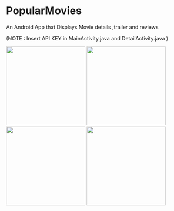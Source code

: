 # PopularMovies

An Android App that Displays Movie details ,trailer and reviews

(NOTE : Insert API KEY in MainActivity.java and DetailActivity.java )

<img src="https://github.com/KrishAmal/PopularMovies/blob/master/Screenshots/S1.png" width="215">
<img src="https://github.com/KrishAmal/PopularMovies/blob/master/Screenshots/S2.png" width="215">
<img src="https://github.com/KrishAmal/PopularMovies/blob/master/Screenshots/S3.png" width="215">
<img src="https://github.com/KrishAmal/PopularMovies/blob/master/Screenshots/Screen4.png" width="215">
